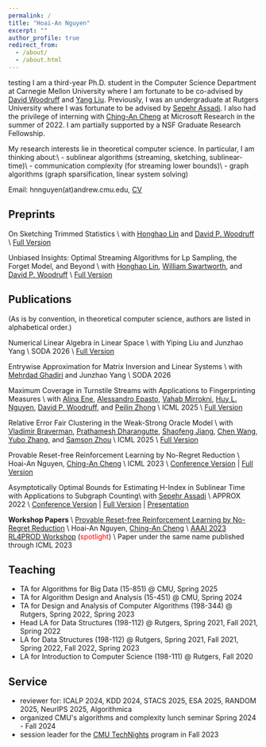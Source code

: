 ```yaml
---
permalink: /
title: "Hoai-An Nguyen"
excerpt: ""
author_profile: true
redirect_from: 
  - /about/
  - /about.html
---
```

testing I am a third-year Ph.D. student in the Computer Science Department at Carnegie Mellon University where I am fortunate to be co-advised by [David Woodruff](http://www.cs.cmu.edu/~dwoodruf/) and [Yang Liu](https://yangpliu.github.io/). Previously, I was an undergraduate at Rutgers University where I was fortunate to be advised by [Sepehr Assadi](https://sepehr.assadi.info/). I also had the privilege of interning with [Ching-An Cheng](https://www.chinganc.com/) at Microsoft Research in the summer of 2022. I am partially supported by a NSF Graduate Research Fellowship. 

My research interests lie in theoretical computer science. In particular, I am thinking about:\\
\- sublinear algorithms (streaming, sketching, sublinear-time)\\
\- communication complexity (for streaming lower bounds)\\
\- graph algorithms (graph sparsification, linear system solving)

Email: hnnguyen(at)andrew.cmu.edu, [CV](../files/Hoaian_Nguyen_CV.pdf)

## Preprints
On Sketching Trimmed Statistics \\
with [Honghao Lin](https://honghlin.github.io/) and [David P. Woodruff](https://www.cs.cmu.edu/~dwoodruf/) \\
[Full Version](https://arxiv.org/abs/2506.07342)

Unbiased Insights: Optimal Streaming Algorithms for Lp Sampling, the Forget Model, and Beyond \\
with [Honghao Lin](https://honghlin.github.io/), [William Swartworth](https://wswartworth.github.io/), and [David P. Woodruff](https://www.cs.cmu.edu/~dwoodruf/) \\
[Full Version](https://arxiv.org/abs/2508.07067)

## Publications
(As is by convention, in theoretical computer science, authors are listed in alphabetical order.)

Numerical Linear Algebra in Linear Space \\
with Yiping Liu and Junzhao Yang \\
SODA 2026 \\
[Full Version](https://arxiv.org/abs/2507.02433)

Entrywise Approximation for Matrix Inversion and Linear Systems \\
with [Mehrdad Ghadiri](https://web.mit.edu/mehrdadg/www/) and Junzhao Yang \\
SODA 2026

Maximum Coverage in Turnstile Streams with Applications to Fingerprinting Measures \\
with [Alina Ene](https://cs-people.bu.edu/aene/), [Alessandro Epasto](https://epasto.org/), [Vahab Mirrokni](https://people.csail.mit.edu/mirrokni/Welcome.html), [Huy L. Nguyen](https://www.khoury.northeastern.edu/home/hlnguyen/), [David P. Woodruff](https://www.cs.cmu.edu/~dwoodruf/), and [Peilin Zhong](https://research.google/people/108328/?&type=google) \\
ICML 2025 \\
[Full Version](https://arxiv.org/abs/2504.18394)

Relative Error Fair Clustering in the Weak-Strong Oracle Model \\
with [Vladimir Braverman](https://www.cs.jhu.edu/~vova/), [Prathamesh Dharangutte](https://prathameshd.com/), [Shaofeng Jiang](https://www.shaofengjiang.cn/), [Chen Wang](https://sites.google.com/view/chen-wang/home), [Yubo Zhang](https://falsytaz.github.io/), and [Samson Zhou](https://samsonzhou.github.io/) \\
ICML 2025 \\
[Full Version](https://arxiv.org/abs/2506.12287)

Provable Reset-free Reinforcement Learning by No-Regret Reduction \\
Hoai-An Nguyen, [Ching-An Cheng](https://www.chinganc.com/) \\
ICML 2023 \\
[Conference Version](https://proceedings.mlr.press/v202/nguyen23b.html) | [Full Version](https://arxiv.org/abs/2301.02389)

Asymptotically Optimal Bounds for Estimating H-Index in Sublinear Time with Applications to Subgraph Counting\\
with [Sepehr Assadi](https://sepehr.assadi.info/) \\
APPROX 2022 \\
[Conference Version](https://drops.dagstuhl.de/opus/volltexte/2022/17170/) | [Full Version](https://arxiv.org/abs/2209.08114) | [Presentation](https://www.youtube.com/watch?v=R5h6dJgQAoA)

<strong>Workshop Papers</strong> \\
[Provable Reset-free Reinforcement Learning by No-Regret Reduction](https://arxiv.org/abs/2301.02389) \\
Hoai-An Nguyen, [Ching-An Cheng](https://www.chinganc.com/) \\
[AAAI 2023 RL4PROD Workshop](https://sites.google.com/view/rlready4prodworkshop/home) (<font color = red>spotlight</font>) \\
Paper under the same name published through ICML 2023

## Teaching
- TA for Algorithms for Big Data (15-851) @ CMU, Spring 2025
- TA for Algorithm Design and Analysis (15-451) @ CMU, Spring 2024
- TA for Design and Analysis of Computer Algorithms (198-344) @ Rutgers, Spring 2022, Spring 2023
- Head LA for Data Structures (198-112) @ Rutgers, Spring 2021, Fall 2021, Spring 2022
- LA for Data Structures (198-112) @ Rutgers, Spring 2021, Fall 2021, Spring 2022, Fall 2022, Spring 2023 
- LA for Introduction to Computer Science (198-111) @ Rutgers, Fall 2020

## Service
- reviewer for: ICALP 2024, KDD 2024, STACS 2025, ESA 2025, RANDOM 2025, NeurIPS 2025, Algorithmica
- organized CMU's algorithms and complexity lunch seminar Spring 2024 - Fall 2024
- session leader for the [CMU TechNights](https://www.cmu.edu/scs/technights/) program in Fall 2023


